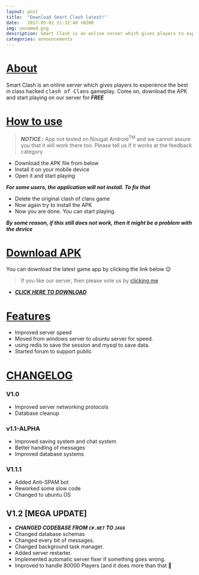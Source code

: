 ```yaml
---
layout: post
title:  "Download Smart Clash latest!"
date:   2017-05-02 21:32:40 +0200
img: unnamed.png
description: Smart Clash is an online server which gives players to experience the best in class hacked clash of Clans gameplay. Come on, download the APK and start playing on our server for FREE
categories: announcements
---
```

<a href="#about"></a>
# [About](#about)

Smart Clash is an online server which gives players to experience the best in class hacked <kbd>clash of Clans</kbd> gameplay. Come on, download the APK and start playing on our server for ***_FREE_***

<a href="#how-to"></a>
# [How to use](#how-to)

>***NOTICE :*** App not tested on Nougat Android<sup>TM</sup> and we cannot assure you that it will work there too. Please tell us if it works at the feedback category

* Download the APK file from below
* Install it on your mobile device
* Open it and start playing

***For some users, the application will not install. To fix that***

* Delete the original clash of clans game
* Now again try to install the APK
* Now you are done. You can start playing.

***By some reason, if this still does not work, then it might be a problem with the device***

<a href="#download"></a>
# [Download APK](#download)

You can download the latest game app by clicking the link below :wink:

>If you like our server, then please vote us by [clicking me](http://viid.me/ql8Qje)

* ***[CLICK HERE TO DOWNLOAD](http://viid.me/qlEMFB)***

<a href="features"></a>
# [Features](#features)
* Improved server speed
* Moved from windows server to ubuntu server for speed.
* using redis to save the session and mysql to save data.
* Started forum to support public

<a href="#changelog"></a>
# [CHANGELOG](#changelog)
### V1.0
* Improved server networking protocols
* Database cleanup
### v1.1-ALPHA
* Improved saving system and chat system
* Better handling of messages
* Improved database systems
### V1.1.1
* Added Anti-SPAM bot
* Reworked some slow code
* Changed to ubuntu OS
## V1.2 [MEGA UPDATE]
* ***CHANGED CODEBASE FROM `C#.NET` TO `JAVA`***
* Changed database schemas
* Changed every bit of messages.
* Changed background task manager.
* Added server restarter.
* Implemented automatic server fixer if something goes wrong.
* Improved to handle 80000 Players (and it does more than that :yellow_heart:
